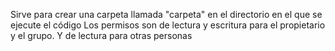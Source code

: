 Sirve para crear una carpeta llamada "carpeta" en el directorio en el que se ejecute el código
Los permisos son de lectura y escritura para el propietario y el grupo. Y de lectura para otras personas

